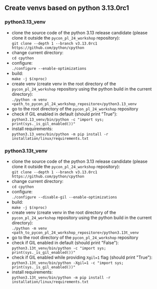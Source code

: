 ## Create venvs based on python 3.13.0rc1

### python3.13_venv

- clone the source code of the python 3.13 release candidate (please clone it outside the `pycon_pl_24_workshop` repository):  
`git clone --depth 1 --branch v3.13.0rc1 https://github.com/python/cpython`
- change current directory:  
`cd cpython`
- configure:  
`./configure --enable-optimizations`
- build:  
`make -j $(nproc)`
- create venv (create venv in the root directory of the `pycon_pl_24_workshop` repository using the python build in the current directory):  
`./python -m venv <path_to_pycon_pl_24_workshop_repositore>/python3.13_venv`  
- go to the root directory of the `pycon_pl_24_workshop` repository
- check if GIL enabled in default (should print "True"):  
`python3.13_venv/bin/python -c "import sys; print(sys._is_gil_enabled())"`
- install requirements:  
`python3.13_venv/bin/python -m pip install -r installation/linux/requirements.txt`

### python3.13t_venv

- clone the source code of the python 3.13 release candidate (please clone it outside the `pycon_pl_24_workshop` repository):  
`git clone --depth 1 --branch v3.13.0rc1 https://github.com/python/cpython`
- change current directory:  
`cd cpython`
- configure:  
`./configure --disable-gil --enable-optimizations`
- build:  
`make -j $(nproc)`
- create venv (create venv in the root directory of the `pycon_pl_24_workshop` repository using the python build in the current directory):  
`./python -m venv <path_to_pycon_pl_24_workshop_repositore>/python3.13t_venv`  
- go to the root directory of the `pycon_pl_24_workshop` repository
- check if GIL enabled in default (should print "False"):  
`python3.13t_venv/bin/python -c "import sys; print(sys._is_gil_enabled())"`
- check if GIL enabled while providing `Xgil=1` flag (should print "True"):  
`python3.13t_venv/bin/python -Xgil=1 -c "import sys; print(sys._is_gil_enabled())"`
- install requirements:  
`python3.13t_venv/bin/python -m pip install -r installation/linux/requirements.txt`

